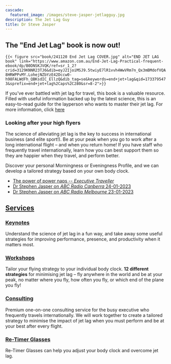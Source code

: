 ```yaml
---
cascade:
  featured_image: /images/steve-jasper-jetlagguy.jpg
description: The Jet Lag Guy
title: Dr Steve Jasper
---
```


## The "End Jet Lag" book is now out!

`{{< figure src="book/241120 End Jet Lag COVER.jpg" alt="END JET LAG book" link="https://www.amazon.com.au/End-Jet-Lag-Practical-frequent-ebook/dp/B0DNSKJVQK/ref=sr_1_2?crid=3129KNNR23TJ6&dib=eyJ2IjoiMSJ9.5twiyE7lR1vvh4WwVRm7n_Qx3mBMdofVQA8HRWPPvMY.LohejNZbYzE42Dccw0-h98FALWdFh_QBKsdIC_EllzQ&dib_tag=se&keywords=end+jet+lag&qid=1733795473&sprefix=end+jet+lag%2Caps%2C280&sr=8-2">}}`

If you've ever battled with jet lag for travel, this book is a valuable resource. Filled with useful information backed up by the latest science, this is an easy-to-read guide for the layperson who wants to master their jet lag. For more information, click [here](https://jetlagguy.com.au/book/)


### Looking after your high flyers

The science of alleviating jet lag is the key to success in international business (and elite sport!). Be at your peak when you go to work after a long international flight – and when you return home! If you have staff who frequently travel internationally, learn how you can best support them so they are happier when they travel, and perform better.

Discover your personal Morningness or Eveningness Profile, and we can develop a tailored strategy based on your own body clock.

- [The power of power naps -- *Executive Traveller*](https://www.executivetraveller.com/power-nap-benefits-for-frequent-travellers)
- [Dr Stephen Jasper on _ABC Radio Canberra_ 24-01-2023](https://drive.google.com/file/d/1RAcCmV0Taix0MdKt_c1wUeDUEEzrsUf8/view?usp=share_link)
- [Dr Stephen Jasper on _ABC Radio Melbourne_ 23-01-2023](https://drive.google.com/file/d/1A_fzTEhHF7aVtiPhCfEoEWesFB9I7Y9T/view?usp=share_link)

## [Services](/consulting)

### [Keynotes](/consulting/keynotes)

Understand the science of jet lag in a fun way, and take away some useful strategies for improving performance, presence, and productivity when it matters most.

### [Workshops](/consulting/workshops)

Tailor your flying strategy to your individual body clock. **12 different strategies** for minimising jet lag – fly anywhere in the world and be at your peak, no matter where you fly, how often you fly, or which end of the plane you fly!

### [Consulting](/consulting)

Premium one-on-one consulting service for the busy executive who frequently travels internationally. We will work together to create a tailored strategy to minimise the impact of jet lag when you must perform and be at your best after every flight.

### [Re-Timer Glasses](/re-timer)

Re-Timer Glasses can help you adjust your body clock and overcome jet lag.
